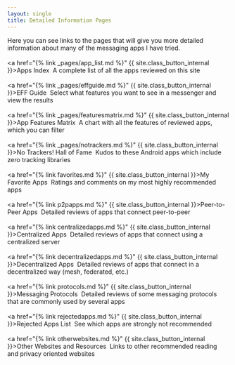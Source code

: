 ```yaml
---
layout: single
title: Detailed Information Pages
---
```

Here you can see links to the pages that will give you more detailed information about many of the messaging apps I have tried.<br>
<br>
<a href="{% link _pages/app_list.md %}" {{ site.class_button_internal }}>Apps Index</a>&nbsp;&nbsp;A complete list of all the apps reviewed on this site<br>
<br>
<a href="{% link _pages/effguide.md %}" {{ site.class_button_internal }}>EFF Guide</a>&nbsp;&nbsp;Select what features you want to see in a messenger and view the results<br>
<br>
<a href="{% link _pages/featuresmatrix.md %}" {{ site.class_button_internal }}>App Features Matrix</a>&nbsp;&nbsp;A chart with all the features of reviewed apps, which you can filter<br>
<br>
<a href="{% link _pages/notrackers.md %}" {{ site.class_button_internal }}>No Trackers! Hall of Fame</a>&nbsp;&nbsp;Kudos to these Android apps which include zero tracking libraries<br>
<br>
<a href="{% link favorites.md %}" {{ site.class_button_internal }}>My Favorite Apps</a>&nbsp;&nbsp;Ratings and comments on my most highly recommended apps<br>
<br>
<a href="{% link p2papps.md %}" {{ site.class_button_internal }}>Peer-to-Peer Apps</a>&nbsp;&nbsp;Detailed reviews of apps that connect peer-to-peer<br>
<br>
<a href="{% link centralizedapps.md %}" {{ site.class_button_internal }}>Centralized Apps</a>&nbsp;&nbsp;Detailed reviews of apps that connect using a centralized server<br>
<br>
<a href="{% link decentralizedapps.md %}" {{ site.class_button_internal }}>Decentralized Apps</a>&nbsp;&nbsp;Detailed reviews of apps that connect in a decentralized way (mesh, federated, etc.)<br>
<br>
<a href="{% link protocols.md %}" {{ site.class_button_internal }}>Messaging Protocols</a>&nbsp;&nbsp;Detailed reviews of some messaging protocols that are commonly used by several apps<br>
<br>
<a href="{% link rejectedapps.md %}" {{ site.class_button_internal }}>Rejected Apps List</a>&nbsp;&nbsp;See which apps are strongly not recommended<br>
<br>
<a href="{% link otherwebsites.md %}" {{ site.class_button_internal }}>Other Websites and Resources</a>&nbsp;&nbsp;Links to other recommended reading and privacy oriented websites<br>
